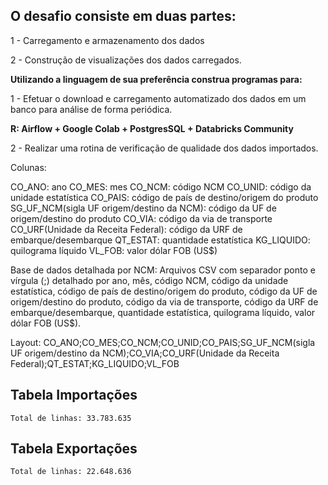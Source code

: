 ## O desafio consiste em duas partes:

1 - Carregamento e armazenamento dos dados

2 - Construção de visualizações dos dados carregados.

**Utilizando a linguagem de sua preferência construa programas para:**

1 - Efetuar o download e carregamento automatizado dos dados em um banco para análise de forma periódica.

**R: Airflow + Google Colab + PostgresSQL + Databricks Community**

2 - Realizar uma rotina de verificação de qualidade dos dados importados.


Colunas:

CO_ANO: ano
CO_MES: mes
CO_NCM: código NCM
CO_UNID: código da unidade estatística
CO_PAIS: código de país de destino/origem do produto
SG_UF_NCM(sigla UF origem/destino da NCM): código da UF de origem/destino do produto
CO_VIA: código da via de transporte
CO_URF(Unidade da Receita Federal): código da URF de embarque/desembarque
QT_ESTAT:  quantidade estatística
KG_LIQUIDO: quilograma líquido
VL_FOB: valor dólar FOB (US$)

Base de dados detalhada por NCM: Arquivos CSV com separador ponto e vírgula (;) detalhado por ano, mês, código NCM, código da unidade estatística, código de país de destino/origem do produto, código da UF de origem/destino do produto, código da via de transporte, código da URF de embarque/desembarque, quantidade estatística, quilograma líquido, valor dólar FOB (US$).

Layout: CO_ANO;CO_MES;CO_NCM;CO_UNID;CO_PAIS;SG_UF_NCM(sigla UF origem/destino da NCM);CO_VIA;CO_URF(Unidade da Receita Federal);QT_ESTAT;KG_LIQUIDO;VL_FOB


## Tabela Importações
    Total de linhas: 33.783.635

## Tabela Exportações
    Total de linhas: 22.648.636